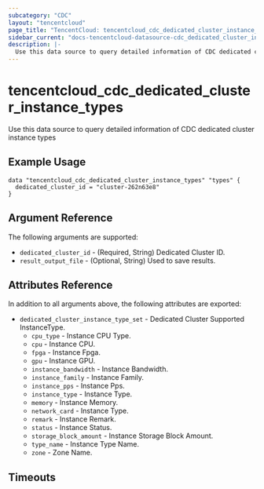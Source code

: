 ```yaml
---
subcategory: "CDC"
layout: "tencentcloud"
page_title: "TencentCloud: tencentcloud_cdc_dedicated_cluster_instance_types"
sidebar_current: "docs-tencentcloud-datasource-cdc_dedicated_cluster_instance_types"
description: |-
  Use this data source to query detailed information of CDC dedicated cluster instance types
---
```


# tencentcloud_cdc_dedicated_cluster_instance_types

Use this data source to query detailed information of CDC dedicated cluster instance types

## Example Usage

```hcl
data "tencentcloud_cdc_dedicated_cluster_instance_types" "types" {
  dedicated_cluster_id = "cluster-262n63e8"
}
```

## Argument Reference

The following arguments are supported:

* `dedicated_cluster_id` - (Required, String) Dedicated Cluster ID.
* `result_output_file` - (Optional, String) Used to save results.

## Attributes Reference

In addition to all arguments above, the following attributes are exported:

* `dedicated_cluster_instance_type_set` - Dedicated Cluster Supported InstanceType.
  * `cpu_type` - Instance CPU Type.
  * `cpu` - Instance CPU.
  * `fpga` - Instance Fpga.
  * `gpu` - Instance GPU.
  * `instance_bandwidth` - Instance Bandwidth.
  * `instance_family` - Instance Family.
  * `instance_pps` - Instance Pps.
  * `instance_type` - Instance Type.
  * `memory` - Instance Memory.
  * `network_card` - Instance Type.
  * `remark` - Instance Remark.
  * `status` - Instance Status.
  * `storage_block_amount` - Instance Storage Block Amount.
  * `type_name` - Instance Type Name.
  * `zone` - Zone Name.


## Timeouts

<no value>


